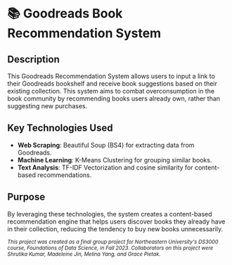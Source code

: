 # 📚 Goodreads Book Recommendation System

## Description

This Goodreads Recommendation System allows users to input a link to their Goodreads bookshelf and receive book suggestions based on their existing collection. This system aims to combat overconsumption in the book community by recommending books users already own, rather than suggesting new purchases.

## Key Technologies Used

- **Web Scraping**: Beautiful Soup (BS4) for extracting data from Goodreads.
- **Machine Learning**: K-Means Clustering for grouping similar books.
- **Text Analysis**: TF-IDF Vectorization and cosine similarity for content-based recommendations.

## Purpose

By leveraging these technologies, the system creates a content-based recommendation engine that helps users discover books they already have in their collection, reducing the tendency to buy new books unnecessarily.

<sub><i>This project was created as a final group project for Northeastern University's DS3000 course, Foundations of Data Science, in Fall 2023. Collaborators on this project were Shrutika Kumar, Madeleine Jin, Melina Yang, and Grace Pietak.</i></sub> 
